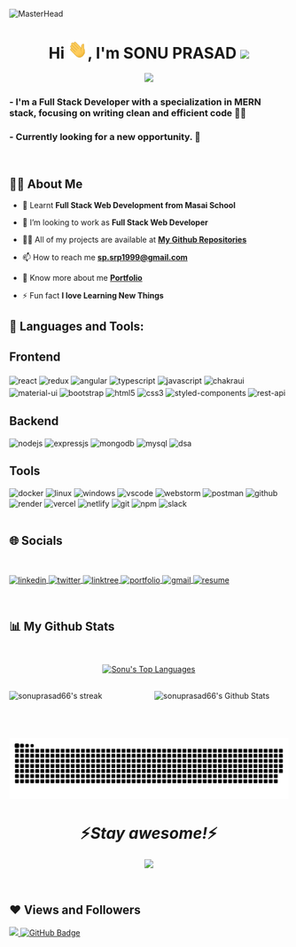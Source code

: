 

 ![MasterHead](https://dezinebrainz.com/images/web-design-gif.gif)

<h1 align="center">Hi <img src="https://raw.githubusercontent.com/ABSphreak/ABSphreak/master/gifs/Hi.gif" width="35">, I'm SONU PRASAD <img src="https://camo.githubusercontent.com/d3359cb00ab0b5ed8f2e1fe3fceb4fbaf3b614340f8c0db99c17b9f50b351770/68747470733a2f2f656d6f6a69732e736c61636b6d6f6a69732e636f6d2f656d6f6a69732f696d616765732f313533313834393433302f343234362f626c6f622d73756e676c61737365732e6769663f31353331383439343330" width="35"/></h1>

<div align="center">
 <img src="https://readme-typing-svg.herokuapp.com/?lines=Software+Engineer;+Full+Stack+Developer;MERN+Stack+Developer;MEAN+Stack+Developer;Quick+Learner&color=cyan&center=true" />
</div>

<div width="100%" display="flex">
<h3 align="left">- I'm a Full Stack Developer with a specialization in MERN stack, focusing on writing clean and efficient code 👨‍🎓</h3>
<h3 align="left">- Currently looking for a new opportunity. 🤖</h3>
</div>
<br/>


## 🙋‍♂️ About Me

<div>

<p aling="left" width="48%" height="300">

- 🌱 Learnt **Full Stack Web Development from Masai School**

- 👯 I’m looking to work as **Full Stack Web Developer**

- 👨‍💻 All of my projects are available at **[My Github Repositories](https://github.com/sonuprasad66?tab=repositories)**

- 📫 How to reach me **sp.srp1999@gmail.com**

- 🔭 Know more about me **[Portfolio](https://portfolio.sonuprasad.in/)**
<!---
- 👨‍🎓 Check out my Resume **[Sonu_Prasad_Resume.pdf](https://github.com/sonuprasad66/sonuprasad66/files/10800527/Sonu_Prasad_Resume.pdf)** -->


- ⚡ Fun fact **I love Learning New Things**

 </p>
 
 

 <!--  <img aling="right" alt="GIF" src="https://github.com/abhisheknaiidu/abhisheknaiidu/blob/master/code.gif?raw=true" width="48%" height="300" /> -->

 
 </div>

<!----------------------------------------------------- Languages and Tools --------------------------------------------------------->
## 🚀 Languages and Tools:
<div >
 <div ><h2>Frontend</h2>
<img src="https://img.shields.io/badge/React-61DAFB?style=for-the-badge&logo=react&logoColor=white" align="center" alt="react" style="margin-top: 5px;"/>
<img src="https://img.shields.io/badge/Redux-593D88?style=for-the-badge&logo=redux&logoColor=white" align="center" alt="redux" style="margin-top: 5px;"/>
<img src="https://img.shields.io/badge/Angular-DD0031?style=for-the-badge&logo=angular&logoColor=white" align="center" alt="angular" style="margin-top: 5px;"/>
<img src="https://img.shields.io/badge/TypeScript-007ACC?style=for-the-badge&logo=typescript&logoColor=white" align="center" alt="typescript" style="margin-top: 5px;"/>
<img src="https://img.shields.io/badge/JavaScript-F7DF1E?style=for-the-badge&logo=javascript&logoColor=black" align="center" alt="javascript" style="margin-top: 5px;"/>
<img src="https://img.shields.io/badge/Chakra%20UI-319795?style=for-the-badge&logo=chakraui&logoColor=white" align="center" alt="chakraui" style="margin-top: 5px;"/>
<img src="https://img.shields.io/badge/Material%20UI-007FFF?style=for-the-badge&logo=mui&logoColor=white" align="center" alt="material-ui" style="margin-top: 5px;"/>
<img src="https://img.shields.io/badge/Bootstrap-563D7C?style=for-the-badge&logo=bootstrap&logoColor=white" align="center" alt="bootstrap" style="margin-top: 5px;"/>
<img src="https://img.shields.io/badge/html5-%23E34F26.svg?style=for-the-badge&logo=html5&logoColor=white" align="center" alt="html5" style="margin-top: 5px;"/>
<img src="https://img.shields.io/badge/css3-%231572B6.svg?style=for-the-badge&logo=css3&logoColor=white" align="center" alt="css3" style="margin-top: 5px;"/>
<img src="https://img.shields.io/badge/Styled%20Components-DB7093?style=for-the-badge&logo=styled-components&logoColor=white" align="center" alt="styled-components" style="margin-top: 5px;"/>
<img src="https://img.shields.io/badge/REST%20API-00A8E1?style=for-the-badge&logo=api&logoColor=white" align="center" alt="rest-api" style="margin-top: 5px;"/>

</div>

  <div ><h2>Backend</h2> 
   <img src="https://img.shields.io/badge/Node.js-339933?style=for-the-badge&logo=node.js&logoColor=white" align="center" alt="nodejs"/>
   <img src="https://img.shields.io/badge/Express.js-000000?style=for-the-badge&logo=express&logoColor=white" align="center" alt="expressjs"/>
   <img src="https://img.shields.io/badge/MongoDB-47A248?style=for-the-badge&logo=mongodb&logoColor=white" align="center" alt="mongodb"/>
   <img src="https://img.shields.io/badge/MySQL-000000?style=for-the-badge&logo=mysql&logoColor=white" align="center" alt="mysql"/>
   <img src="https://img.shields.io/badge/DSA-007ACC?style=for-the-badge&logo=hashnode&logoColor=white" align="center" alt="dsa"/>
 </div>
  <div ><h2>Tools</h2> 
   <img src="https://img.shields.io/badge/Docker-2496ED?style=for-the-badge&logo=docker&logoColor=white" align="center" alt="docker"/>
   <img src="https://img.shields.io/badge/Linux-FCC624?style=for-the-badge&logo=linux&logoColor=black" align="center" alt="linux"/>
   <img src="https://img.shields.io/badge/Windows-0078D4?style=for-the-badge&logo=windows&logoColor=white" align="center" alt="windows"/>
   <img src="https://img.shields.io/badge/VS%20Code-007ACC?style=for-the-badge&logo=visual-studio-code&logoColor=white" align="center" alt="vscode"/>
   <img src="https://img.shields.io/badge/WebStorm-000000?style=for-the-badge&logo=webstorm&logoColor=white" align="center" alt="webstorm"/>
   <img src="https://img.shields.io/badge/Postman-FF6C37?style=for-the-badge&logo=postman&logoColor=white" align="center" alt="postman"/>
   <img src="https://img.shields.io/badge/GitHub-181717?style=for-the-badge&logo=github&logoColor=white" align="center" alt="github"/>
   <img src="https://img.shields.io/badge/Render-3E3E3E?style=for-the-badge&logo=render&logoColor=white" align="center" alt="render"/>
   <img src="https://img.shields.io/badge/Vercel-000000?style=for-the-badge&logo=vercel&logoColor=white" align="center" alt="vercel"/>
   <img src="https://img.shields.io/badge/Netlify-00C7B7?style=for-the-badge&logo=netlify&logoColor=white" align="center" alt="netlify"/>
   <img src="https://img.shields.io/badge/Git-F05032?style=for-the-badge&logo=git&logoColor=white" align="center" alt="git"/>
   <img src="https://img.shields.io/badge/npm-CB3837?style=for-the-badge&logo=npm&logoColor=white" align="center" alt="npm"/>
   <img src="https://img.shields.io/badge/Slack-4A154B?style=for-the-badge&logo=slack&logoColor=white" align="center" alt="slack"/>
   
 </div>
</div>

<!----------------------------------------------------- All Skills Grid Formate --------------------------------------------------------->

<br/>
<!-- ----------------------------------------------------------------------------------<br/>
<br/>
<img src="https://user-images.githubusercontent.com/82999542/132934744-131c1891-4a4f-4e88-a64a-36720ad7470b.png" align="center">
<br />
<br />------------------------------------------------------------------------------- -->             

 <!----------------------------------------------------- Let's Connect --------------------------------------------------------->                                        
 
 
<div><h2> 🌐 Socials</h2> <div/>
<br/>
<p align="left">
  <a href="https://www.linkedin.com/in/sonuprasad66/" target="_blank">
   <img src="https://img.shields.io/badge/LinkedIn-0077B5?style=for-the-badge&logo=linkedin&logoColor=white" align="center" alt="linkedin"/>
  </a>
  <a href="https://x.com/sonuprasad_66/" target="_blank">
    <img src="https://img.shields.io/badge/Twitter-1DA1F2?style=for-the-badge&logo=twitter&logoColor=white" align="center" alt="twitter"/>
  </a>
  <a href="https://linktr.ee/sonuprasad66/" target="_blank">
    <img src="https://img.shields.io/badge/Linktree-00C4CC?style=for-the-badge&logo=linktree&logoColor=white" align="center" alt="linktree"/>
  </a>
  <a href="https://portfolio.sonuprasad.in/" target="_blank">
    <img src="https://img.shields.io/badge/Portfolio-000000?style=for-the-badge&logo=portfolio&logoColor=white" align="center" alt="portfolio"/>
  </a>
  <a href="mailto:sp.srp1999@gmail.com" target="_blank">
    <img src="https://img.shields.io/badge/Gmail-D14836?style=for-the-badge&logo=gmail&logoColor=white" align="center" alt="gmail"/>
  </a>
  <a href="" target="_blank">
    <img src="https://img.shields.io/badge/Resume-96060C?style=for-the-badge&logo=file-pdf&logoColor=white" align="center" alt="resume"/>
  </a>
 
</p>
                                                                                                                       
 <br/>   
 
  <!------------------------------------------------------------My Github Stats------------------------------------------------------------------------->
                                                                                                                       
## 📊 My Github Stats
   <br/>   
    <p align="center">      
  <a href="https://github.com/sonuprasad66/github-readme-stats"><img alt="Sonu's Top Languages" src="https://github-readme-stats.vercel.app/api/top-langs/?username=sonuprasad66&langs_count=8&count_private=true&layout=compact&theme=react&hide_border=true&bg_color=0D1117" /></a>
      </p>
  <br/>
 
<div>
  <img  aling="left" title="🔥 Get streak stats for your profile at git.io/streak-stats" alt="sonuprasad66's streak" src="https://github-readme-streak-stats.herokuapp.com/?user=sonuprasad66&theme=black-ice&hide_border=true&stroke=0000&background=060A0CD0"  width="48%"/>
 
 <img align="right" alt="sonuprasad66's Github Stats" src="https://github-readme-stats.vercel.app/api?username=sonuprasad66&show_icons=true&count_private=true&theme=react&hide_border=true&bg_color=0D1117" width="48%"/> 
 
<div>
 <!----------------------------------------------------------------------------------------------------------------------------------------->
 
<br/>
<br/>
     
     
 <!--- <div>
  <div>
     <p   aling="left">
      <a href="https://github.com/sonuprasad66/github-readme-streak-stats">
          <img title="🔥 Get streak stats for your profile at git.io/streak-stats" alt="sonuprasad66's streak" src="https://github-readme-streak-stats.herokuapp.com/?user=sonuprasad66&theme=black-ice&hide_border=true&stroke=0000&background=060A0CD0"/>
      </a>
  </p>                                                                                                                                              
    </div>

 <div >
   <p aling="right">                                                                                                 
      <a href="https://github.com/sonuprasad66/github-readme-stats"><img alt="sonuprasad66's Github Stats" src="https://github-readme-stats.vercel.app/api?username=sonuprasad66&show_icons=true&count_private=true&theme=react&hide_border=true&bg_color=0D1117" /></a>
  </p>   
 </div>
</div> --->



<!--------------------------------------------------------GRAPH------------------------------------------------------------>

<!--- <a href="https://github.com/sonuprasad66/github-readme-activity-graph"><img alt="sonuprasad66's Activity Graph" src="https://activity-graph.herokuapp.com/graph?username=sonuprasad66&bg_color=0D1117&color=5BCDEC&line=5BCDEC&point=FFFFFF&hide_border=true" /></a> --->

<br/>
<br/>

<!--------------------------------------------------------SNACK CALENDAR------------------------------------------------------------>

<div align="center">
  <a href="https://www.linkedin.com/in/mitresh-prajapati/"> 
  <img  src="https://github.com/1999AZZAR/1999AZZAR/blob/main/resources/img/grid-snake.svg" alt="snake" /></a>
</div>
<h1 align='center'>⚡️<i>Stay awesome!</i>⚡️</h1>
<p align="center">
       <!-- <img src="https://raw.githubusercontent.com/mayhemantt/mayhemantt/Update/svg/Bottom.svg" alt="Github Stats" /> -->
        <img  src="https://raw.githubusercontent.com/Trilokia/Trilokia/379277808c61ef204768a61bbc5d25bc7798ccf1/bottom_header.svg" />
</p>
<br/>
<!--------------------------------------------------------fOLLOWERS------------------------------------------------------------>
 
## ❤ Views and Followers
<a href="https://github.com/sonuprasad66/github-profile-views-counter">
    <img src="https://komarev.com/ghpvc/?username=sonuprasad66">
</a>
<a href="https://github.com/sonuprasad66?tab=followers"><img src="https://img.shields.io/github/followers/sonuprasad66?label=Followers&style=social" alt="GitHub Badge"></a>
